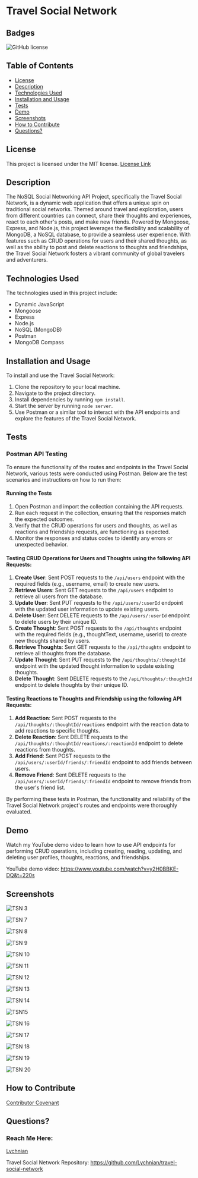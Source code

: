 # Travel Social Network


## Badges
![GitHub license](https://img.shields.io/badge/license-MIT-blue.svg)


## Table of Contents
* [License](#license)
* [Description](#description)
* [Technologies Used](#technology)
* [Installation and Usage](#installation-and-usage)
* [Tests](#tests)
* [Demo](#demo)
* [Screenshots](#screenshots)
* [How to Contribute](#how-to-contribute)
* [Questions?](#questions)


## License
This project is licensed under the MIT license.
[License Link](https://opensource.org/licenses/MIT)


## Description
 
The NoSQL Social Networking API Project, specifically the Travel Social Network, is a dynamic web application that offers a unique spin on traditional social networks. Themed around travel and exploration, users from different countries can connect, share their thoughts and experiences, react to each other's posts, and make new friends. Powered by Mongoose, Express, and Node.js, this project leverages the flexibility and scalability of MongoDB, a NoSQL database, to provide a seamless user experience. With features such as CRUD operations for users and their shared thoughts, as well as the ability to post and delete reactions to thoughts and friendships, the Travel Social Network fosters a vibrant community of global travelers and adventurers.


## Technologies Used
    
The technologies used in this project include:
- Dynamic JavaScript
- Mongoose
- Express
- Node.js
- NoSQL (MongoDB)
- Postman
- MongoDB Compass


## Installation and Usage
   
To install and use the Travel Social Network:
1. Clone the repository to your local machine.
2. Navigate to the project directory.
3. Install dependencies by running `npm install`.
4. Start the server by running `node server`.
5. Use Postman or a similar tool to interact with the API endpoints and explore the features of the Travel Social Network.


## Tests

### Postman API Testing
To ensure the functionality of the routes and endpoints in the Travel Social Network, various tests were conducted using Postman. Below are the test scenarios and instructions on how to run them:

#### Running the Tests
1. Open Postman and import the collection containing the API requests.
2. Run each request in the collection, ensuring that the responses match the expected outcomes.
3. Verify that the CRUD operations for users and thoughts, as well as reactions and friendship requests, are functioning as expected.
4. Monitor the responses and status codes to identify any errors or unexpected behavior.

#### Testing CRUD Operations for Users and Thoughts using the following API Requests:
1. **Create User**: Sent POST requests to the `/api/users` endpoint with the required fields (e.g., username, email) to create new users.
2. **Retrieve Users**: Sent GET requests to the `/api/users` endpoint to retrieve all users from the database.
3. **Update User**: Sent PUT requests to the `/api/users/:userId` endpoint with the updated user information to update existing users.
4. **Delete User**: Sent DELETE requests to the `/api/users/:userId` endpoint to delete users by their unique ID.
5. **Create Thought**: Sent POST requests to the `/api/thoughts` endpoint with the required fields (e.g., thoughtText, username, userId) to create new thoughts shared by users.
6. **Retrieve Thoughts**: Sent GET requests to the `/api/thoughts` endpoint to retrieve all thoughts from the database.
7. **Update Thought**: Sent PUT requests to the `/api/thoughts/:thoughtId` endpoint with the updated thought information to update existing thoughts.
8. **Delete Thought**: Sent DELETE requests to the `/api/thoughts/:thoughtId` endpoint to delete thoughts by their unique ID.

#### Testing Reactions to Thoughts and Friendship  using the following API Requests:
1. **Add Reaction**: Sent POST requests to the `/api/thoughts/:thoughtId/reactions` endpoint with the reaction data to add reactions to specific thoughts.
2. **Delete Reaction**: Sent DELETE requests to the `/api/thoughts/:thoughtId/reactions/:reactionId` endpoint to delete reactions from thoughts.
3. **Add Friend**: Sent POST requests to the `/api/users/:userId/friends/:friendId` endpoint to add friends between users.
4. **Remove Friend**: Sent DELETE requests to the `/api/users/:userId/friends/:friendId` endpoint to remove friends from the user's friend list.


By performing these tests in Postman, the functionality and reliability of the Travel Social Network project's routes and endpoints were thoroughly evaluated.


## Demo

Watch my YouTube demo video to learn how to use API endpoints for performing CRUD operations, including creating, reading, updating, and deleting user profiles, thoughts, reactions, and friendships.

YouTube demo video: 
https://www.youtube.com/watch?v=y2H0BBKE-DQ&t=220s


## Screenshots


![TSN 3](https://github.com/Lychnian/travel-social-network/assets/140586279/b74021c0-b289-4f85-8b5f-d8b21e29d354)


![TSN 7](https://github.com/Lychnian/travel-social-network/assets/140586279/a30f0ab7-068d-4bf7-8d3c-1824e4e67fb0)


![TSN 8](https://github.com/Lychnian/travel-social-network/assets/140586279/2b98c060-0721-4367-a40f-f3c59d93151b)


![TSN 9](https://github.com/Lychnian/travel-social-network/assets/140586279/3eba51b1-acaa-4ffd-82d0-bf01d2877db7)


![TSN 10](https://github.com/Lychnian/travel-social-network/assets/140586279/2e99fa5f-6418-4f93-b79a-7f26940278c7)


![TSN 11](https://github.com/Lychnian/travel-social-network/assets/140586279/5ee1d9cf-fed6-47f2-aa5e-366d505e8a78)


![TSN 12](https://github.com/Lychnian/travel-social-network/assets/140586279/015438e6-541f-4dd2-a1f5-9cdddd79d230)


![TSN 13](https://github.com/Lychnian/travel-social-network/assets/140586279/cc5a7d7a-3e60-466e-9001-806b7f1ab181)


![TSN 14](https://github.com/Lychnian/travel-social-network/assets/140586279/30a3973d-586c-4a97-ad69-fe24c224afe7)


![TSN15](https://github.com/Lychnian/travel-social-network/assets/140586279/578576bc-129b-4f9c-a933-0f6487416cf8)


![TSN 16](https://github.com/Lychnian/travel-social-network/assets/140586279/ed02b732-7dc6-474f-9e8a-b6490d42147b)


![TSN 17](https://github.com/Lychnian/travel-social-network/assets/140586279/4fc49f45-c220-4861-8568-c7cc3317d90b)


![TSN 18](https://github.com/Lychnian/travel-social-network/assets/140586279/c8ffcee8-a880-467e-bd8d-df91471e8fe6)


![TSN 19](https://github.com/Lychnian/travel-social-network/assets/140586279/07813946-e12f-4eb2-9d12-84939480abb9)


![TSN 20](https://github.com/Lychnian/travel-social-network/assets/140586279/977bfaaf-3d4b-483e-83a0-f415951307e8)



## How to Contribute
[Contributor Covenant](https://www.contributor-covenant.org/)  
   
  
## Questions?
### Reach Me Here: 
[Lychnian](https://github.com/Lychnian)

Travel Social Network Repository: 
https://github.com/Lychnian/travel-social-network


